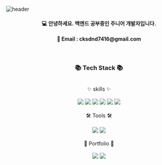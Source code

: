 ![header](https://capsule-render.vercel.app/api?type=waving&color=A3DCBE&height=200&section=header&text=Chanung's%20Github!&fontSize=35&fontAlignY=35&fontColor=f7f5f5)

<div align="center">

#### 💻 안녕하세요. 백엔드 공부중인 주니어 개발자입니다.
<h4>📧 Email : cksdnd7416@gmail.com</h4>
</div>
<div align="center">
<br>

### 📚 Tech Stack 📚
<br>
✨ skills ✨
</div>
<br>
<div align="center">
    <img src="https://img.shields.io/badge/Spring-6DB33F?style=flat-square&logo=Spring&logoColor=white"/>
    <img src="https://img.shields.io/badge/Django-092E20?style=flat-square&logo=Django&logoColor=white"/>
    <img src="https://img.shields.io/badge/MySQL-4479A1?style=flat-square&logo=MySQL&logoColor=white"/>
    <img src="https://img.shields.io/badge/MariaDB-1F305F?style=flat-square&logo=MariaDB&logoColor=white"/>
    <img src="https://img.shields.io/badge/Git-F05032?style=flat-square&logo=Git&logoColor=white"/>
    <img src="https://img.shields.io/badge/Google Cloud-4285F4?style=flat-square&logo=Google Cloud&logoColor=white"/>
</div>

<br>

<div align="center">
🛠️ Tools 🛠️
</div>
<br>
<div align="center">
    <img src="https://img.shields.io/badge/Eclipse-2C2255?style=flat-square&logo=Eclipse IDE&logoColor=white"/>
    <img src="https://img.shields.io/badge/VScode-394EFF?style=flat-square&logo=Visual Studio Code&logoColor=white"/>
</div>

<br>

<div align="center">
📝 Portfolio 📝
</div>
<br>
<div align="center">
   <a href='https://drive.google.com/file/d/1z_dOCEuoEylxfgwW7uBkQn1cIytouBSK/view?usp=sharing' target='_blank'><img src="https://img.shields.io/badge/Notion link-D77310?style=flat-square&logo=Notion&logoColor=white"/></a>
   <a href='https://itchanchan.tistory.com/'><img src="https://img.shields.io/badge/Tistory link-FF4785?style=flat-square&logo=Tistory IDE&logoColor=white"/></a>
</div>




